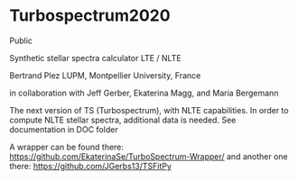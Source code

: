 # Turbospectrum2020
Public

Synthetic stellar spectra calculator LTE / NLTE

Bertrand Plez
LUPM, Montpellier University, France

in collaboration with Jeff Gerber, Ekaterina Magg, and Maria Bergemann

The next version of TS (Turbospectrum), with NLTE capabilities.
In order to compute NLTE stellar spectra, additional data is needed.
See documentation in DOC folder

A wrapper can be found there: 
https://github.com/EkaterinaSe/TurboSpectrum-Wrapper/
and another one there:
https://github.com/JGerbs13/TSFitPy
